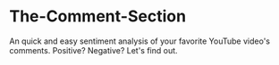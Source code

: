 # The-Comment-Section
An quick and easy sentiment analysis of your favorite YouTube video's comments. Positive? Negative? Let's find out. 
